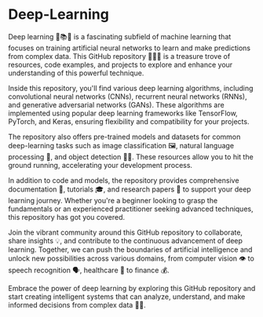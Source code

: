 # Deep-Learning

Deep learning 🧠📚🔬 is a fascinating subfield of machine learning that focuses on training artificial neural networks to learn and make predictions from complex data. This GitHub repository 📁👨‍💻 is a treasure trove of resources, code examples, and projects to explore and enhance your understanding of this powerful technique.

Inside this repository, you'll find various deep learning algorithms, including convolutional neural networks (CNNs), recurrent neural networks (RNNs), and generative adversarial networks (GANs). These algorithms are implemented using popular deep learning frameworks like TensorFlow, PyTorch, and Keras, ensuring flexibility and compatibility for your projects.

The repository also offers pre-trained models and datasets for common deep-learning tasks such as image classification 🖼️, natural language processing 📝, and object detection 🕵️‍♂️. These resources allow you to hit the ground running, accelerating your development process.

In addition to code and models, the repository provides comprehensive documentation 📖, tutorials 🎓, and research papers 📑 to support your deep learning journey. Whether you're a beginner looking to grasp the fundamentals or an experienced practitioner seeking advanced techniques, this repository has got you covered.

Join the vibrant community around this GitHub repository to collaborate, share insights 💡, and contribute to the continuous advancement of deep learning. Together, we can push the boundaries of artificial intelligence and unlock new possibilities across various domains, from computer vision 👁️ to speech recognition 🗣️, healthcare 🏥 to finance 💰.

Embrace the power of deep learning by exploring this GitHub repository and start creating intelligent systems that can analyze, understand, and make informed decisions from complex data 🚀💡.

